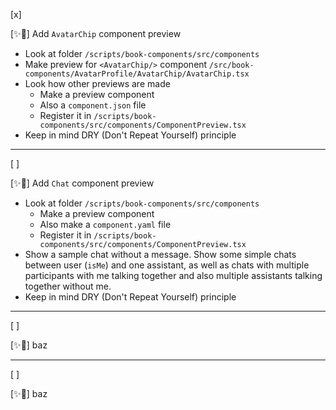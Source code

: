 [x]

[✨🤣] Add `AvatarChip` component preview

-   Look at folder `/scripts/book-components/src/components`
-   Make preview for `<AvatarChip/>` component `/src/book-components/AvatarProfile/AvatarChip/AvatarChip.tsx`
-   Look how other previews are made
    -   Make a preview component
    -   Also a `component.json` file
    -   Register it in `/scripts/book-components/src/components/ComponentPreview.tsx`
-   Keep in mind DRY (Don't Repeat Yourself) principle

---

[ ]

[✨🤣] Add `Chat` component preview

-   Look at folder `/scripts/book-components/src/components`
    -   Make a preview component
    -   Also make a `component.yaml` file
    -   Register it in `/scripts/book-components/src/components/ComponentPreview.tsx`
-   Show a sample chat without a message. Show some simple chats between user (`isMe`) and one assistant, as well as chats with multiple participants with me talking together and also multiple assistants talking together without me.
-   Keep in mind DRY (Don't Repeat Yourself) principle

---

[ ]

[✨🤣] baz

---

[ ]

[✨🤣] baz
